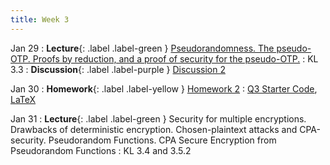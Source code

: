 ```yaml
---
title: Week 3
---
```


Jan 29
: **Lecture**{: .label .label-green } [Pseudorandomness. The pseudo-OTP. Proofs by reduction, and a proof of security for the pseudo-OTP.](/assets/lecture_slides/lec4.pdf)
    : KL 3.3
: **Discussion**{: .label .label-purple } [Discussion 2](/assets/discussion/disc2.pdf)

Jan 30
: **Homework**{: .label .label-yellow } [Homework 2](/assets/homework/hw2.pdf)
    : [Q3 Starter Code](/assets/homework/hw2.zip), [LaTeX](/assets/homework/hw2.tex)

Jan 31
: **Lecture**{: .label .label-green } Security for multiple encryptions. Drawbacks of deterministic encryption. Chosen-plaintext attacks and CPA-security. Pseudorandom Functions. CPA Secure Encryption from Pseudorandom Functions
    : KL 3.4 and 3.5.2
